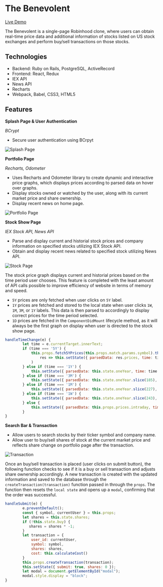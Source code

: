 # The Benevolent

[Live Demo](https://the-benevolent.herokuapp.com/#/)

The Benevolent is a single-page Robinhood clone, where users can obtain real-time price data and additional information of stocks listed on US stock exchanges and perform buy/sell transactions on those stocks.

## Technologies

* Backend: Ruby on Rails, PostgreSQL, ActiveRecord
* Frontend: React, Redux
* IEX API
* News API
* Recharts
* Webpack, Babel, CSS3, HTML5

## Features

**Splash Page & User Authentication**

*BCrypt*

* Secure user authentication using BCrpyt

![Splash Page](/public/splash-page.gif)

**Portfolio Page**

*Recharts, Odometer*

* Uses Recharts and Odometer library to create dynamic and interactive price graphs, which displays prices according to parsed data on hover over graphs.
* Display stocks owned or watched by the user, along with its current market price and share ownership.
* Display recent news on home page.

![Portfolio Page](/public/portfolio-page.gif)


**Stock Show Page**

*IEX Stock API, News API*

* Parse and display current and historial stock prices and company information on specified stocks utilizing IEX Stock API. 
* Obtain and display recent news related to specified stock utilizing News API.

![Stock Page](/public/stock-page.gif)


The stock price graph displays current and historial prices based on the time period user chooses. This feature is completed with the least amount of API calls possible to improve efficiency of website in terms of memory and speed. 

* `5Y` prices are only fetched when user clicks on `5Y` label.
* `1Y` prices are fetched and stored to the local state when user clicks `1W`, `1M`, `3M`, or `1Y` labels. This data is then parsed to accordingly to display correct prices for the time period selected.
* `1D` prices are fetched in the `ComponentDidMount` lifecycle method, as it will always be the first graph on display when user is directed to the stock show page.

```javascript
handleTimeChange(e) {
        let time = e.currentTarget.innerText;
        if (time === '5Y') {
            this.props.fetch5YPrices(this.props.match.params.symbol).then(
                res => this.setState({ parsedData: res.prices, time: time })
            )
        } else if (time === '1Y') {
            this.setState({ parsedData: this.state.oneYear, time: time });
        } else if (time === '3M') {
            this.setState({ parsedData: this.state.oneYear.slice(185), time: time });
        } else if (time === '1M') {
            this.setState({ parsedData: this.state.oneYear.slice(227), time: time });
        } else if (time === '1W') {
            this.setState({ parsedData: this.state.oneYear.slice(243), time: time });
        } else {
            this.setState({ parsedData: this.props.prices.intraday, time: time });
        }
}
```

**Search Bar & Transaction**

* Allow users to search stocks by their ticker symbol and company name.
* Allow user to buy/sell shares of stock at the current market price and reflects share change on portfolio page after the transaction.

![Transaction](/public/transaction.gif)


Once an buy/sell transaction is placed (user clicks on submit button), the following function checks to see if it is a buy or sell transaction and adjusts share ownership accordingly. A new transaction is created with the updated information and saved to the database through the `createTransaction(transaction)` function passed in through the `props`. The function then resets the `local state` and opens up a `modal`, confirming that the order was successful.

```javascript
handleSubmit(e) {
        e.preventDefault();
        const { symbol, currentUser } = this.props;
        let shares = this.state.shares;
        if (!this.state.buy) {
           shares = shares * -1;
        } 
        let transaction = {
            user_id: currentUser,
            symbol: symbol, 
            shares: shares,
            cost: this.calculateCost()
        }
        this.props.createTransaction(transaction);
        this.setState({ submit: true, shares: 0 });
        let modal = document.getElementById("modal");
        modal.style.display = "block";
}
```
